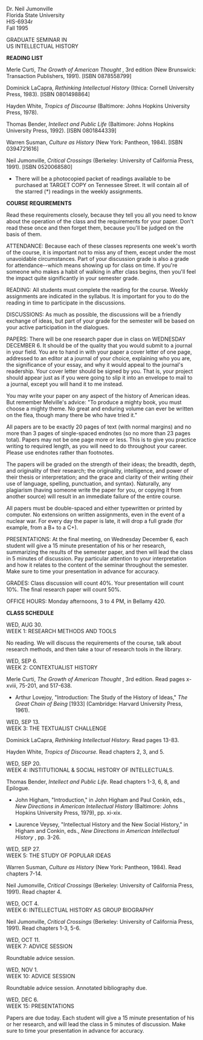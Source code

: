 Dr. Neil Jumonville  
Florida State University  
HIS-6934r  
Fall 1995

GRADUATE SEMINAR IN  
US INTELLECTUAL HISTORY

**READING LIST**

Merle Curti, _The Growth of American Thought_ , 3rd edition (New Brunswick:
Transaction Publishers, 1991). [ISBN 0878558799]

Dominick LaCapra, _Rethinking Intellectual History_ (Ithica: Cornell
University Press, 1983). [ISBN 0801498864]

Hayden White, _Tropics of Discourse_ (Baltimore: Johns Hopkins University
Press, 1978).

Thomas Bender, _Intellect and Public Life_ (Baltimore: Johns Hopkins
University Press, 1992). [ISBN 0801844339]

Warren Susman, _Culture as History_ (New York: Pantheon, 1984). [ISBN
0394721616]

Neil Jumonville, _Critical Crossings_ (Berkeley: University of California
Press, 1991). [ISBN 0520068580]

* There will be a photocopied packet of readings available to be purchased at TARGET COPY on Tennessee Street. It will contain all of the starred (*) readings in the weekly assignments.  

**COURSE REQUIREMENTS**

Read these requirements closely, because they tell you all you need to know
about the operation of the class and the requirements for your paper. Don't
read these once and then forget them, because you'll be judged on the basis of
them.

ATTENDANCE: Because each of these classes represents one week's worth of the
course, it is important not to miss any of them, except under the most
unavoidable circumstances. Part of your discussion grade is also a grade for
attendance--which means showing up for class on time. If you're someone who
makes a habit of walking in after class begins, then you'll feel the impact
quite significantly in your semester grade.

READING: All students must complete the reading for the course. Weekly
assignments are indicated in the syllabus. It is important for you to do the
reading in time to participate in the discussions.

DISCUSSIONS: As much as possible, the discussions will be a friendly exchange
of ideas, but part of your grade for the semester will be based on your active
participation in the dialogues.

PAPERS: There will be one research paper due in class on WEDNESDAY DECEMBER
6\. It should be of the quality that you would submit to a journal in your
field. You are to hand in with your paper a cover letter of one page,
addressed to an editor at a journal of your choice, explaining who you are,
the significance of your essay, and why it would appeal to the journal's
readership. Your cover letter should be signed by you. That is, your project
should appear just as if you were going to slip it into an envelope to mail to
a journal, except you will hand it to me instead.

You may write your paper on any aspect of the history of American ideas. But
remember Melville's advice: "To produce a mighty book, you must choose a
mighty theme. No great and enduring volume can ever be written on the flea,
though many there be who have tried it."

All papers are to be exactly 20 pages of text (with normal margins) and no
more than 3 pages of single-spaced endnotes (so no more than 23 pages total).
Papers may not be one page more or less. This is to give you practice writing
to required length, as you will need to do throughout your career. Please use
endnotes rather than footnotes.

The papers will be graded on the strength of their ideas; the breadth, depth,
and originality of their research; the originality, intelligence, and power of
their thesis or interpretation; and the grace and clarity of their writing
(their use of language, spelling, punctuation, and syntax). Naturally, any
plagiarism (having someone write the paper for you, or copying it from another
source) will result in an immediate failure of the entire course.

All papers must be double-spaced and either typewritten or printed by
computer. No extensions on written assignments, even in the event of a nuclear
war. For every day the paper is late, it will drop a full grade (for example,
from a B+ to a C+).

PRESENTATIONS: At the final meeting, on Wednesday December 6, each student
will give a 15 minute presentation of his or her research, summarizing the
results of the semester paper, and then will lead the class in 5 minutes of
discussion. Pay particular attention to your interpretation and how it relates
to the content of the seminar throughout the semester. Make sure to time your
presentation in advance for accuracy.

GRADES: Class discussion will count 40%. Your presentation will count 10%. The
final research paper will count 50%.

OFFICE HOURS: Monday afternoons, 3 to 4 PM, in Bellamy 420.  

  
**CLASS SCHEDULE**  

WED, AUG 30.  
WEEK 1: RESEARCH METHODS AND TOOLS

No reading. We will discuss the requirements of the course, talk about
research methods, and then take a tour of research tools in the library.

WED, SEP 6.  
WEEK 2: CONTEXTUALIST HISTORY

Merle Curti, _The Growth of American Thought_ , 3rd edition. Read pages
x-xviii, 75-201, and 517-638.

* Arthur Lovejoy, "Introduction: The Study of the History of Ideas," _The Great Chain of Being_ [1933] (Cambridge: Harvard University Press, 1961).

WED, SEP 13.  
WEEK 3: THE TEXTUALIST CHALLENGE

Dominick LaCapra, _Rethinking Intellectual History._ Read pages 13-83.

Hayden White, _Tropics of Discourse._ Read chapters 2, 3, and 5.

WED, SEP 20.  
WEEK 4: INSTITUTIONAL & SOCIAL HISTORY OF INTELLECTUALS.

Thomas Bender, _Intellect and Public Life._ Read chapters 1-3, 6, 8, and
Epilogue.

* John Higham, "Introduction," in John Higham and Paul Conkin, eds., _New Directions in American Intellectual History_ (Baltimore: Johns Hopkins University Press, 1979), pp. xi-xix.

* Laurence Veysey, "Intellectual History and the New Social History," in Higham and Conkin, eds., _New Directions in American Intellectual History_ , pp. 3-26. 

WED, SEP 27.  
WEEK 5: THE STUDY OF POPULAR IDEAS  
  
Warren Susman, _Culture as History_ (New York: Pantheon, 1984). Read chapters
7-14.

Neil Jumonville, _Critical Crossings_ (Berkeley: University of California
Press, 1991). Read chapter 4.

WED, OCT 4.  
WEEK 6: INTELLECTUAL HISTORY AS GROUP BIOGRAPHY

Neil Jumonville, _Critical Crossings_ (Berkeley: University of California
Press, 1991). Read chapters 1-3, 5-6.

WED, OCT 11.  
WEEK 7: ADVICE SESSION

Roundtable advice session.

WED, NOV 1.  
WEEK 10: ADVICE SESSION

Roundtable advice session. Annotated bibliography due.

WED, DEC 6.  
WEEK 15: PRESENTATIONS

Papers are due today. Each student will give a 15 minute presentation of his
or her research, and will lead the class in 5 minutes of discussion. Make sure
to time your presentation in advance for accuracy.

